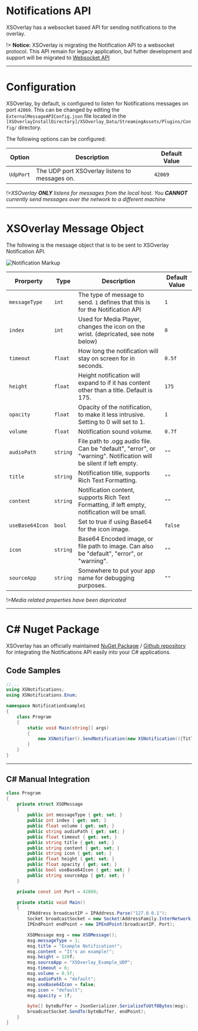 # Notifications API

XSOverlay has a websocket based API for sending notifications to the overlay. 

!> **Notice:** XSOverlay is migrating the Notification API to a websocket protocol. This API remain for legacy application, but futher development and support will be migrated to [Websocket API](WebsocketAPI)


***
# Configuration

XSOverlay, by default, is configured to listen for Notifications messages on port `42069`. This can be changed by editing the `ExternalMessageAPIConfig.json` file located in the `[XSOverlayInstallDirectory]/XSOverlay_Data/StreamingAssets/Plugins/Config/` directory.

The following options can be configured:

| Option | Description | Default Value |
| --- | --- | --- |
| `UdpPort` | The UDP port XSOverlay listens to messages on. | `42069` |


!>_XSOverlay **ONLY** listens for messages from the local host. You **CANNOT** currently send messages over the network to a different machine_

***
# XSOverlay Message Object

The following is the message object that is to be sent to XSOverlay Notification API.

![Notification Markup](/img/notification/NotificationMarkup.png "Notification Markup")


| Prorperty | Type | Description | Default Value |
| --- | --- | --- | --- |
| `messageType` | `int` | The type of message to send. `1` defines that this is for the Notification API | `1` |
| `index` | `int` | Used for Media Player, changes the icon on the wrist. (depricated, see note below) | `0` |
| `timeout` | `float` | How long the notification will stay on screen for in seconds. | `0.5f` |
| `height` | `float` | Height notification will expand to if it has content other than a title. Default is 175. | `175` |
| `opacity` | `float` | Opacity of the notification, to make it less intrusive. Setting to 0 will set to 1. | `1` |
| `volume` | `float` | Notification sound volume. | `0.7f` |
| `audioPath` | `string` | File path to .ogg audio file. Can be "default", "error", or "warning". Notification will be silent if left empty. | `""` |
| `title` | `string` | Notification title, supports Rich Text Formatting. | `""` |
| `content` | `string` | Notification content, supports Rich Text Formatting, if left empty, notification will be small. | `""` |
| `useBase64Icon` | `bool` | Set to true if using Base64 for the icon image. | `false` |
| `icon` | `string` | Base64 Encoded image, or file path to image. Can also be "default", "error", or "warning". | `""` |
| `sourceApp` | `string` | Somewhere to put your app name for debugging purposes. | `""` |

!>_Media related properties have been depricated_


***
# C# Nuget Package
XSOverlay has an officially maintained [NuGet Package](https://www.nuget.org/packages/XSNotifications/) / [Github repository](https://github.com/nnaaa-vr/XSNotifications) for integrating the Notifications API easily into your C# applications.

## Code Samples
```cs
//...
using XSNotifications;
using XSNotifications.Enum;

namespace NotificationExample1
{
    class Program
    {
        static void Main(string[] args)
        {
            new XSNotifier().SendNotification(new XSNotification(){Title="Notification"});
        }
    }
}
```


***
## C# Manual Integration
```cs
class Program
{
    private struct XSOMessage
    {
        public int messageType { get; set; }
        public int index { get; set; }
        public float volume { get; set; }
        public string audioPath { get; set; }
        public float timeout { get; set; }
        public string title { get; set; }
        public string content { get; set; }
        public string icon { get; set; }
        public float height { get; set; }
        public float opacity { get; set; }
        public bool useBase64Icon { get; set; }
        public string sourceApp { get; set; }
    }

    private const int Port = 42069;

    private static void Main()
    {
        IPAddress broadcastIP = IPAddress.Parse("127.0.0.1");
        Socket broadcastSocket = new Socket(AddressFamily.InterNetwork, SocketType.Dgram, ProtocolType.Udp);
        IPEndPoint endPoint = new IPEndPoint(broadcastIP, Port);

        XSOMessage msg = new XSOMessage();
        msg.messageType = 1;
        msg.title = "Example Notification!";
        msg.content = "It's an example!";
        msg.height = 120f;
        msg.sourceApp = "XSOverlay_Example_UDP";
        msg.timeout = 6;
        msg.volume = 0.5f;
        msg.audioPath = "default";
        msg.useBase64Icon = false;
        msg.icon = "default";
        msg.opacity = 1f;

        byte[] byteBuffer = JsonSerializer.SerializeToUtf8Bytes(msg);
        broadcastSocket.SendTo(byteBuffer, endPoint);
    }
}
```